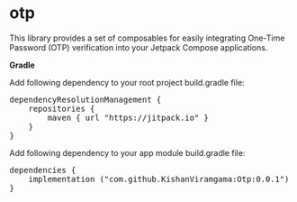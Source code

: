 # otp

This library provides a set of composables for easily integrating One-Time Password (OTP)  verification into your Jetpack Compose applications.

<b>Gradle</b>

Add following dependency to your root project build.gradle file:

<pre>
dependencyResolutionManagement {
    repositories {
        maven { url "https://jitpack.io" }
    }
}
</pre>

Add following dependency to your app module build.gradle file:

<pre>
dependencies {
    implementation ("com.github.KishanViramgama:Otp:0.0.1")
}
</pre>
